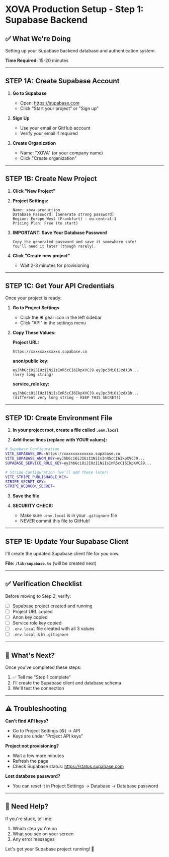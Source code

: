 # XOVA Production Setup - Step 1: Supabase Backend

## ✅ What We're Doing
Setting up your Supabase backend database and authentication system.

**Time Required:** 15-20 minutes

---

## STEP 1A: Create Supabase Account

1. **Go to Supabase**
   - Open: https://supabase.com
   - Click "Start your project" or "Sign up"

2. **Sign Up**
   - Use your email or GitHub account
   - Verify your email if required

3. **Create Organization**
   - Name: "XOVA" (or your company name)
   - Click "Create organization"

---

## STEP 1B: Create New Project

1. **Click "New Project"**

2. **Project Settings:**
   ```
   Name: xova-production
   Database Password: [Generate strong password]
   Region: Europe West (Frankfurt) - eu-central-1
   Pricing Plan: Free (to start)
   ```

3. **IMPORTANT: Save Your Database Password**
   ```
   Copy the generated password and save it somewhere safe!
   You'll need it later (though rarely).
   ```

4. **Click "Create new project"**
   - Wait 2-3 minutes for provisioning

---

## STEP 1C: Get Your API Credentials

Once your project is ready:

1. **Go to Project Settings**
   - Click the ⚙️ gear icon in the left sidebar
   - Click "API" in the settings menu

2. **Copy These Values:**

   **Project URL:**
   ```
   https://xxxxxxxxxxxxx.supabase.co
   ```
   
   **anon/public key:**
   ```
   eyJhbGciOiJIUzI1NiIsInR5cCI6IkpXVCJ9.eyJpc3MiOiJzdXBh...
   (very long string)
   ```
   
   **service_role key:**
   ```
   eyJhbGciOiJIUzI1NiIsInR5cCI6IkpXVCJ9.eyJpc3MiOiJzdXBh...
   (different very long string - KEEP THIS SECRET!)
   ```

---

## STEP 1D: Create Environment File

1. **In your project root, create a file called `.env.local`**

2. **Add these lines (replace with YOUR values):**

```bash
# Supabase Configuration
VITE_SUPABASE_URL=https://xxxxxxxxxxxxx.supabase.co
VITE_SUPABASE_ANON_KEY=eyJhbGciOiJIUzI1NiIsInR5cCI6IkpXVCJ9...
SUPABASE_SERVICE_ROLE_KEY=eyJhbGciOiJIUzI1NiIsInR5cCI6IkpXVCJ9...

# Stripe Configuration (we'll add these later)
VITE_STRIPE_PUBLISHABLE_KEY=
STRIPE_SECRET_KEY=
STRIPE_WEBHOOK_SECRET=
```

3. **Save the file**

4. **SECURITY CHECK:**
   - Make sure `.env.local` is in your `.gitignore` file
   - NEVER commit this file to GitHub!

---

## STEP 1E: Update Your Supabase Client

I'll create the updated Supabase client file for you now.

**File: `/lib/supabase.ts`** (will be created next)

---

## ✅ Verification Checklist

Before moving to Step 2, verify:

- [ ] Supabase project created and running
- [ ] Project URL copied
- [ ] Anon key copied
- [ ] Service role key copied
- [ ] `.env.local` file created with all 3 values
- [ ] `.env.local` is in `.gitignore`

---

## 🎯 What's Next?

Once you've completed these steps:
1. ✅ Tell me "Step 1 complete"
2. I'll create the Supabase client and database schema
3. We'll test the connection

---

## ⚠️ Troubleshooting

**Can't find API keys?**
- Go to Project Settings (⚙️) → API
- Keys are under "Project API keys"

**Project not provisioning?**
- Wait a few more minutes
- Refresh the page
- Check Supabase status: https://status.supabase.com

**Lost database password?**
- You can reset it in Project Settings → Database → Database password

---

## 📸 Need Help?

If you're stuck, tell me:
1. Which step you're on
2. What you see on your screen
3. Any error messages

Let's get your Supabase project running! 🚀
